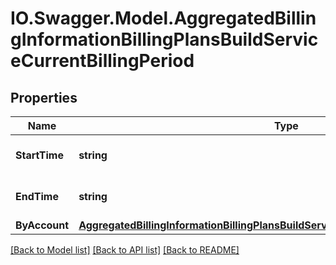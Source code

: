 # IO.Swagger.Model.AggregatedBillingInformationBillingPlansBuildServiceCurrentBillingPeriod
## Properties

Name | Type | Description | Notes
------------ | ------------- | ------------- | -------------
**StartTime** | **string** | Inclusive start of the period | [optional] 
**EndTime** | **string** | Exclusive end of the period. | [optional] 
**ByAccount** | [**AggregatedBillingInformationBillingPlansBuildServiceCurrentBillingPeriodByAccount**](AggregatedBillingInformationBillingPlansBuildServiceCurrentBillingPeriodByAccount.md) |  | [optional] 

[[Back to Model list]](../README.md#documentation-for-models) [[Back to API list]](../README.md#documentation-for-api-endpoints) [[Back to README]](../README.md)

